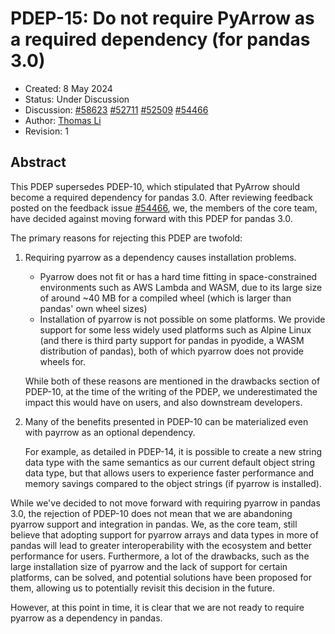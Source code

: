 # PDEP-15: Do not require PyArrow as a required dependency (for pandas 3.0)

- Created: 8 May 2024
- Status: Under Discussion
- Discussion:  [#58623](https://github.com/pandas-dev/pandas/pull/58623)
               [#52711](https://github.com/pandas-dev/pandas/pull/52711)
               [#52509](https://github.com/pandas-dev/pandas/issues/52509)
               [#54466](https://github.com/pandas-dev/pandas/issues/54466)
- Author: [Thomas Li](https://github.com/lithomas1)
- Revision: 1

## Abstract

This PDEP supersedes PDEP-10, which stipulated that PyArrow should become a required dependency
for pandas 3.0. After reviewing feedback posted
on the feedback issue [#54466](https://github.com/pandas-dev/pandas/issues/54466), we, the members of
the core team, have decided against moving forward with this PDEP for pandas 3.0.

The primary reasons for rejecting this PDEP are twofold:

1) Requiring pyarrow as a dependency causes installation problems.
   - Pyarrow does not fit or has a hard time fitting in space-constrained environments
such as AWS Lambda and WASM, due to its large size of around ~40 MB for a compiled wheel
(which is larger than pandas' own wheel sizes)
   - Installation of pyarrow is not possible on some platforms. We provide support for some
less widely used platforms such as Alpine Linux (and there is third party support for pandas in
pyodide, a WASM distribution of pandas), both of which pyarrow does not provide wheels for.

   While both of these reasons are mentioned in the drawbacks section of PDEP-10, at the time of the writing
of the PDEP, we underestimated the impact this would have on users, and also downstream developers.

2) Many of the benefits presented in PDEP-10 can be materialized even with payrrow as an optional dependency.

   For example, as detailed in PDEP-14, it is possible to create a new string data type with the same semantics
   as our current default object string data type, but that allows users to experience faster performance and memory savings
   compared to the object strings (if pyarrow is installed).

While we've decided to not move forward with requiring pyarrow in pandas 3.0, the rejection of PDEP-10
does not mean that we are abandoning pyarrow support and integration in pandas. We, as the core team, still believe
that adopting support for pyarrow arrays and data types in more of pandas will lead to greater interoperability with the
ecosystem and better performance for users. Furthermore, a lot of the drawbacks, such as the large installation size of pyarrow
and the lack of support for certain platforms, can be solved, and potential solutions have been proposed for them, allowing us
to potentially revisit this decision in the future.

However, at this point in time, it is clear that we are not ready to require pyarrow
as a dependency in pandas.
